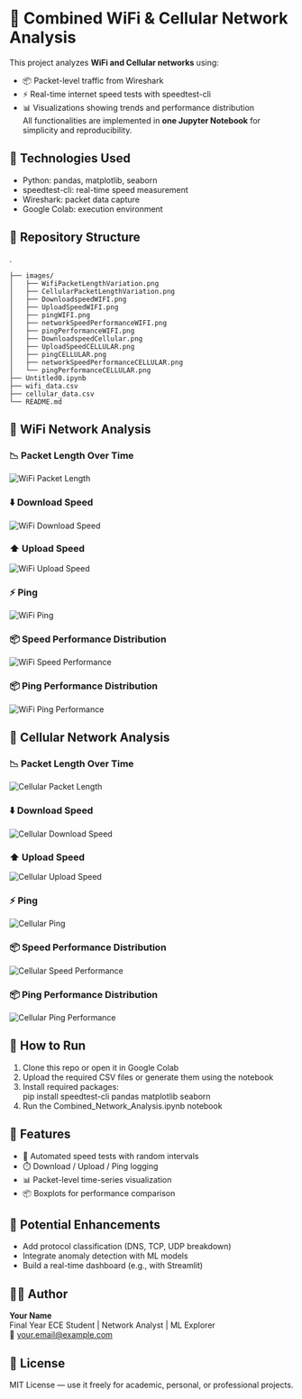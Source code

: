 # 📡 Combined WiFi & Cellular Network Analysis
This project analyzes **WiFi and Cellular networks** using:  
- 📦 Packet-level traffic from Wireshark  
- ⚡ Real-time internet speed tests with speedtest-cli  
- 📊 Visualizations showing trends and performance distribution  
All functionalities are implemented in **one Jupyter Notebook** for simplicity and reproducibility.

## 🔧 Technologies Used
- Python: pandas, matplotlib, seaborn  
- speedtest-cli: real-time speed measurement  
- Wireshark: packet data capture  
- Google Colab: execution environment

## 📂 Repository Structure
.
```
├── images/
│   ├── WifiPacketLengthVariation.png
│   ├── CellularPacketLengthVariation.png
│   ├── DownloadspeedWIFI.png
│   ├── UploadSpeedWIFI.png
│   ├── pingWIFI.png
│   ├── networkSpeedPerformanceWIFI.png
│   ├── pingPerformanceWIFI.png
│   ├── DownloadspeedCellular.png
│   ├── UploadSpeedCELLULAR.png
│   ├── pingCELLULAR.png
│   ├── networkSpeedPerformanceCELLULAR.png
│   └── pingPerformanceCELLULAR.png
├── Untitled0.ipynb
├── wifi_data.csv
├── cellular_data.csv
└── README.md
```
## 📶 WiFi Network Analysis
### 📉 Packet Length Over Time  
![WiFi Packet Length](imagefile/WifiPacketLengthVariation.png)  
### ⬇️ Download Speed  
![WiFi Download Speed](imagefile/DownloadspeedWIFI.png)  
### ⬆️ Upload Speed  
![WiFi Upload Speed](imagefile/UploadSpeedWIFI.png)  
### ⚡ Ping  
![WiFi Ping](imagefile/pingWIFI.png)  
### 📦 Speed Performance Distribution  
![WiFi Speed Performance](imagefile/networkSpeedPerformanceWIFI.png)  
### 📦 Ping Performance Distribution  
![WiFi Ping Performance](imagefile/pingPerformanceWIFI.png)  

## 📱 Cellular Network Analysis
### 📉 Packet Length Over Time  
![Cellular Packet Length](imagefile/CellularPacketLengthVariation.png)  
### ⬇️ Download Speed  
![Cellular Download Speed](imagefile/DownloadspeedCellular.png)  
### ⬆️ Upload Speed  
![Cellular Upload Speed](imagefile/UploadSpeedCELLULAR.png)  
### ⚡ Ping  
![Cellular Ping](imagefile/pingCELLULAR.png)  
### 📦 Speed Performance Distribution  
![Cellular Speed Performance](imagefile/networkSpeedPerformanceCELLULAR.png)  
### 📦 Ping Performance Distribution  
![Cellular Ping Performance](imagefile/pingPerformanceCELLULAR.png)  

## 📝 How to Run
1. Clone this repo or open it in Google Colab  
2. Upload the required CSV files or generate them using the notebook  
3. Install required packages:  
pip install speedtest-cli pandas matplotlib seaborn  
4. Run the Combined_Network_Analysis.ipynb notebook  

## 🚀 Features
- 🔁 Automated speed tests with random intervals  
- ⏱️ Download / Upload / Ping logging  
- 📊 Packet-level time-series visualization  
- 📦 Boxplots for performance comparison  

## 📌 Potential Enhancements
- Add protocol classification (DNS, TCP, UDP breakdown)  
- Integrate anomaly detection with ML models  
- Build a real-time dashboard (e.g., with Streamlit)  

## 👨‍💻 Author
**Your Name**  
Final Year ECE Student | Network Analyst | ML Explorer  
📧 your.email@example.com  

## 📜 License
MIT License — use it freely for academic, personal, or professional projects.
